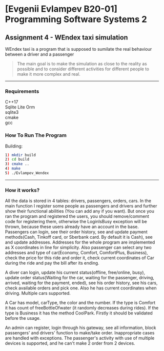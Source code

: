 # [Evgenii Evlampev B20-01] **Programming Software Systems 2**

## Assignment 4 - **WEndex taxi simulation**

WEndex taxi is a program that is supposed to sumilate the real behaviour between a driver and a passenger

> The main goal is to make the simulation as close to the reality as possible and to consider different activities for different people to make it more complex and real.

***

### **Requirements**

C++17   <br>
Sqlite Lite Orm <br>
sqlite3  <br>
cmake  <br>
gcc  <br>

### **How To Run The Program**

Building:
```bash
1) mkdir build
2) cd build
3) cmake ..
4) make
5) ./Evlampev_Wendex
```
***

### **How it works?**

All the data is stored in 4 tables: drivers, passengers, orders, cars.
 In the main function I register some people as passengers and drivers and further show their functional abilities (You can add any if you want). But once you ran the program and registered the users, you should remove/comment code for registering them, otherwise the LoginIsBusy exception will be thrown, because these users already have an account in the base.
 Passengers can login, see their order history, see and update payment methods(Cash, Tinkoff card, or Sberbank card. By default it is Cash), see and update addresses. Addresses for the whole program are implemented as X coordinates in line for simplicity. Also passenger can select any two addresses and type of car(Economy, Comfort, ComfortPlus, Business), check the price for this ride and order it, check current coordinates of Car during the ride and pay the bill after its ending.
 
 A diver can login, update his current status(offline, free/online, busy), update order status(Waiting for the car, waiting for the passenger, driving, arrived, waiting for the payment, ended), see his order history, see his cars, check available orders and pick one. Also he has current coordinates when driving. Multiple cars supported.
  
 A Car has model, carType, the color and the number. If the type is Comfort it has count of freeBottleOfwater (it randomly decreases during rides). If the type is Business it has the method CoolPark. Firstly it should be validated before the usage.
 
 An admin can register, login through his gateway, see all information, block passengers' and drivers' function to make/take order. Inappropriate cases are handled with exceptions. The passenger's activity with use of multiple devices is supported, and he can't make 2 order from 2 devices.
  